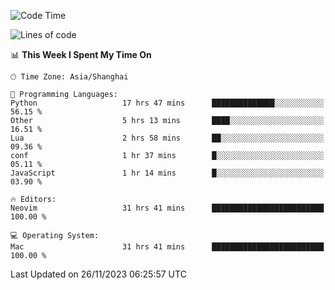 <!--START_SECTION:waka-->
![Code Time](http://img.shields.io/badge/Code%20Time-1%2C717%20hrs%2047%20mins-blue)

![Lines of code](https://img.shields.io/badge/From%20Hello%20World%20I%27ve%20Written-294.3%20thousand%20lines%20of%20code-blue)

📊 **This Week I Spent My Time On** 

```text
🕑︎ Time Zone: Asia/Shanghai

💬 Programming Languages: 
Python                   17 hrs 47 mins      ██████████████░░░░░░░░░░░   56.15 % 
Other                    5 hrs 13 mins       ████░░░░░░░░░░░░░░░░░░░░░   16.51 % 
Lua                      2 hrs 58 mins       ██░░░░░░░░░░░░░░░░░░░░░░░   09.36 % 
conf                     1 hr 37 mins        █░░░░░░░░░░░░░░░░░░░░░░░░   05.11 % 
JavaScript               1 hr 14 mins        █░░░░░░░░░░░░░░░░░░░░░░░░   03.90 % 

🔥 Editors: 
Neovim                   31 hrs 41 mins      █████████████████████████   100.00 % 

💻 Operating System: 
Mac                      31 hrs 41 mins      █████████████████████████   100.00 % 
```


 Last Updated on 26/11/2023 06:25:57 UTC
<!--END_SECTION:waka-->
